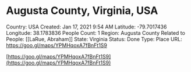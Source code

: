 # Augusta County, Virginia, USA

Country: USA
Created: Jan 17, 2021 9:54 AM
Latitude: -79.7017436
Longitude: 38.1783836
People Count: 1
Region: Augusta County
Related to People: [[LaRue, Abraham]]
State: Virginia
Status: Done
Type: Place
URL: https://goo.gl/maps/YPMHqoxA7fBnFt1S9

[https://goo.gl/maps/YPMHqoxA7fBnFt1S9](https://goo.gl/maps/YPMHqoxA7fBnFt1S9)